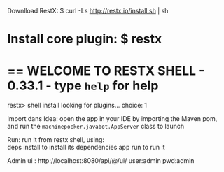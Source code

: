 Downlload RestX:
 $ curl -Ls http://restx.io/install.sh | sh

Install core plugin:
 $ restx
 ==========================================================
 == WELCOME TO RESTX SHELL - 0.33.1 - type `help` for help
 ==========================================================
 restx> shell install
 looking for plugins...
 choice: 1

Import dans Idea: open the app in your IDE by importing the Maven pom, and run the `machinepocker.javabot.AppServer` class to launch

Run: run it from restx shell, using:  
      deps install 
              to install its dependencies
      app run
              to run it
 
Admin ui :
http://localhost:8080/api/@/ui/ user:admin pwd:admin

